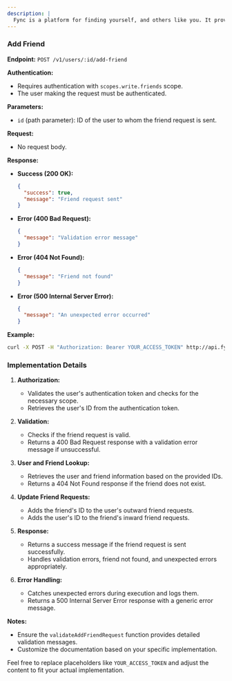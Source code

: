```yaml
---
description: |
  Fync is a platform for finding yourself, and others like you. It provides a public opensouce API for letting other applications connect your friends network to their own. It also provides a web interface for managing your friends network, and a mobile app to Fync(sync) with your friends.
---
```


### Add Friend

**Endpoint:** `POST /v1/users/:id/add-friend`

**Authentication:**

- Requires authentication with `scopes.write.friends` scope.
- The user making the request must be authenticated.

**Parameters:**

- `id` (path parameter): ID of the user to whom the friend request is sent.

**Request:**

- No request body.

**Response:**

- **Success (200 OK):**
  ```json
  {
    "success": true,
    "message": "Friend request sent"
  }
  ```
- **Error (400 Bad Request):**
  ```json
  {
    "message": "Validation error message"
  }
  ```
- **Error (404 Not Found):**
  ```json
  {
    "message": "Friend not found"
  }
  ```
- **Error (500 Internal Server Error):**
  ```json
  {
    "message": "An unexpected error occurred"
  }
  ```

**Example:**

```bash
curl -X POST -H "Authorization: Bearer YOUR_ACCESS_TOKEN" http://api.fync.in/v1/users/123/add-friend
```

### Implementation Details

1. **Authorization:**
   - Validates the user's authentication token and checks for the necessary
     scope.
   - Retrieves the user's ID from the authentication token.

2. **Validation:**
   - Checks if the friend request is valid.
   - Returns a 400 Bad Request response with a validation error message if
     unsuccessful.

3. **User and Friend Lookup:**
   - Retrieves the user and friend information based on the provided IDs.
   - Returns a 404 Not Found response if the friend does not exist.

4. **Update Friend Requests:**
   - Adds the friend's ID to the user's outward friend requests.
   - Adds the user's ID to the friend's inward friend requests.

5. **Response:**
   - Returns a success message if the friend request is sent successfully.
   - Handles validation errors, friend not found, and unexpected errors
     appropriately.

6. **Error Handling:**
   - Catches unexpected errors during execution and logs them.
   - Returns a 500 Internal Server Error response with a generic error message.

**Notes:**

- Ensure the `validateAddFriendRequest` function provides detailed validation
  messages.
- Customize the documentation based on your specific implementation.

Feel free to replace placeholders like `YOUR_ACCESS_TOKEN` and adjust the
content to fit your actual implementation.
